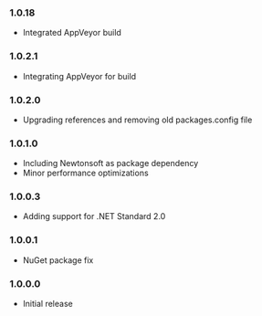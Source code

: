 ### 1.0.18
* Integrated AppVeyor build

### 1.0.2.1
* Integrating AppVeyor for build

### 1.0.2.0
* Upgrading references and removing old packages.config file

### 1.0.1.0
* Including Newtonsoft as package dependency
* Minor performance optimizations

### 1.0.0.3
* Adding support for .NET Standard 2.0

### 1.0.0.1
* NuGet package fix

### 1.0.0.0
* Initial release
